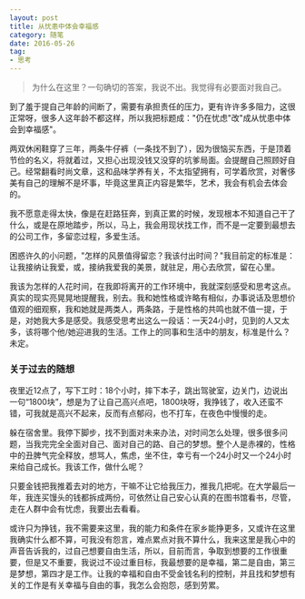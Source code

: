 ```yaml
---
layout: post
title: 从忧患中体会幸福感
category: 随笔
date: 2016-05-26
tag: 
- 思考
---
```

> 为什么在这里？一句确切的答案，我说不出。我觉得有必要面对我自己。

 到了羞于提自己年龄的间断了，需要有承担责任的压力，更有许许多多阻力，这很正常呀，很多人这年龄不都这样，所以我把标题成："仍在忧虑"改"成从忧患中体会到幸福感"。

两双休闲鞋穿了三年，两条牛仔裤（一条找不到了），因为很恼买东西，于是顶着节俭的名义，将就着过，又担心出现没钱又没穿的坑爹局面。会提醒自己照顾好自己。经常翻看时尚文章，这和品味学养有关，不太指望拥有，可学着欣赏，对奢侈美有自己的理解不是坏事，毕竟这里真正内容是繁华，艺术，我会有机会去体会的。

  我不愿意走得太快，像是在赶路狂奔，到真正累的时候，发现根本不知道自己干了什么，或是在原地踏步，所以，马上，我会用现状找工作，而不是一定要到最想去的公司工作，多留恋过程，多爱生活。

  困惑许久的小问题，"怎样的风景值得留恋？我该付出时间？"我目前定的标准是：让我接纳让我爱，或，接纳我爱我的美景，就驻足，用心去欣赏，留在心里。

  我该为怎样的人花时间，在我即将离开的工作环境中，我就深刻感受和思考这点。真实的现实亮晃晃地提醒我，别去。我和她性格或许略有相似，办事说话及思想价值观的细观察，我和她就是两类人，两条路，于是性格的共鸣也就不值一提，于是，对她我大多是感受。我感受思考出这么一段话：一天24小时，见到的人又太多，该将哪个他/她迎进我的生活。工作上的同事和生活中的朋友，标准是什么？未定。

### 关于过去的随想

  夜里近12点了，写下工时：18个小时，摔下本子，跳出驾驶室，边关门，边说出一句“1800块”，想是为了让自己高兴点吧，1800块呀，我挣钱了，收入还蛮不错，可我就是高兴不起来，反而有点郁闷，也不打车，在夜色中慢慢的走。

  躲在宿舍里。我停下脚步，找不到面对未来办法，对时间怎么处理，很多很多问题，当我完完全全面对自己、面对自己的路、自己的梦想。整个人是赤裸的，性格中的丑脾气完全释放，想骂人，焦虑，坐不住，幸亏有一个24小时又一个24小时来给自己成长。我该工作，做什么呢？

  只要金钱把我推着去对的地方，干嘛不让它给我压力，推我几把呢。在大学最后一年，我连买馒头的钱都拆成两份，可依然让自己安心认真的在图书馆看书，尽管，走在人群中会有忧虑，我要出去看看。

  或许只为挣钱，我不需要来这里，我的能力和条件在家乡能挣更多，又或许在这里我确实什么都不算，可我没有怨言，难点累点对我不算什么，我来这里是我心中的声音告诉我的，过自己想要自由生活，所以，目前而言，争取到想要的工作很重要，但是又不重要，我说过不设过重目标，我最想要的是幸福，第二是自由，第三是梦想，第四才是工作。让我的幸福和自由不受金钱名利的控制，并且找和梦想有关的工作是有关幸福与自由的事，我怎么会抱怨，感到劳累。

